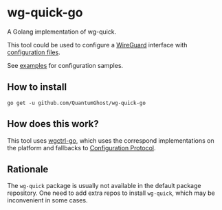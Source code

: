 # wg-quick-go

A Golang implementation of wg-quick.

This tool could be used to configure a [WireGuard](https://www.wireguard.com/) interface with 
[configuration files](https://git.zx2c4.com/WireGuard/about/src/tools/man/wg.8#CONFIGURATION%20FILE%20FORMAT).

See [examples](./examples) for configuration samples.

## How to install

```
go get -u github.com/QuantumGhost/wg-quick-go
```

## How does this work?

This tool uses [wgctrl-go](https://github.com/WireGuard/wgctrl-go/), which uses the correspond 
implementations on the platform and fallbacks to 
[Configuration Protocol](https://www.wireguard.com/xplatform/#configuration-protocol).

## Rationale

The `wg-quick` package is usually not available in the default package repository. One need to add 
extra repos to install `wg-quick`, which may be inconvenient in some cases.
